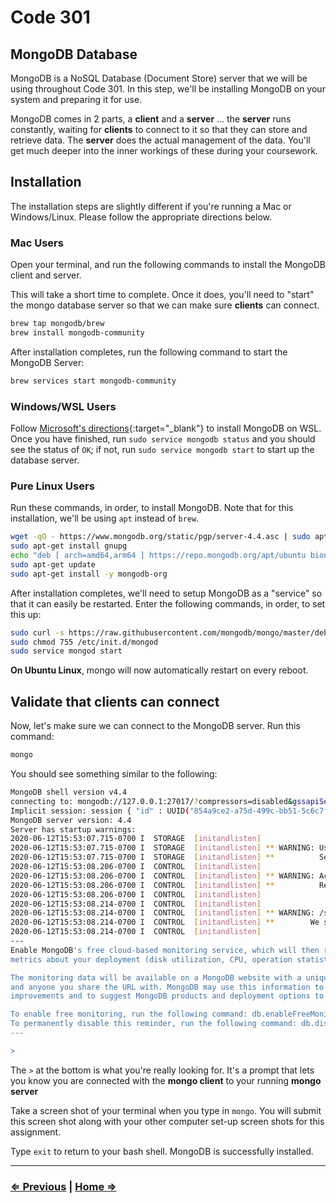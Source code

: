 # Code 301

## MongoDB Database

MongoDB is a NoSQL Database (Document Store) server that we will be using throughout Code 301. In this step, we'll be installing MongoDB on your system and preparing it for use.

MongoDB comes in 2 parts, a **client** and a **server** ... the **server** runs constantly, waiting for **clients** to connect to it so that they can store and retrieve data. The **server** does the actual management of the data. You'll get much deeper into the inner workings of these during your coursework.

## Installation

The installation steps are slightly different if you're running a Mac or Windows/Linux. Please follow the appropriate directions below.

### Mac Users

Open your terminal, and run the following commands to install the MongoDB client and server.

This will take a short time to complete. Once it does, you'll need to "start" the mongo database server so that we can make sure **clients** can connect.

```bash
brew tap mongodb/brew
brew install mongodb-community
```

After installation completes, run the following command to start the MongoDB Server:

```bash
brew services start mongodb-community
```

### Windows/WSL Users

Follow [Microsoft's directions](https://docs.microsoft.com/en-us/windows/wsl/tutorials/wsl-database#install-mongodb){:target="_blank"} to install MongoDB on WSL. Once you have finished, run `sudo service mongodb status` and you should see the status of `OK`; if not, run `sudo service mongodb start` to start up the database server.

### Pure Linux Users

Run these commands, in order, to install MongoDB. Note that for this installation, we'll be using `apt` instead of `brew`.

```bash
wget -qO - https://www.mongodb.org/static/pgp/server-4.4.asc | sudo apt-key add -
sudo apt-get install gnupg
echo "deb [ arch=amd64,arm64 ] https://repo.mongodb.org/apt/ubuntu bionic/mongodb-org/4.4 multiverse" | sudo tee /etc/apt/sources.list.d/mongodb-org-4.4.list
sudo apt-get update
sudo apt-get install -y mongodb-org
```

After installation completes, we'll need to setup MongoDB as a "service" so that it can easily be restarted.  Enter the following commands, in order, to set this up:

```bash
sudo curl -s https://raw.githubusercontent.com/mongodb/mongo/master/debian/init.d -o /etc/init.d/mongod
sudo chmod 755 /etc/init.d/mongod
sudo service mongod start
```

**On Ubuntu Linux**, mongo will now automatically restart on every reboot.

## Validate that clients can connect

Now, let's make sure we can connect to the MongoDB server. Run this command:

```bash
mongo
```

You should see something similar to the following:

```bash
MongoDB shell version v4.4
connecting to: mongodb://127.0.0.1:27017/?compressors=disabled&gssapiServiceName=mongodb
Implicit session: session { "id" : UUID("854a9ce2-a75d-499c-bb51-5c6c7f57a4fd") }
MongoDB server version: 4.4
Server has startup warnings:
2020-06-12T15:53:07.715-0700 I  STORAGE  [initandlisten]
2020-06-12T15:53:07.715-0700 I  STORAGE  [initandlisten] ** WARNING: Using the XFS filesystem is strongly recommended with the WiredTiger storage engine
2020-06-12T15:53:07.715-0700 I  STORAGE  [initandlisten] **          See http://dochub.mongodb.org/core/prodnotes-filesystem
2020-06-12T15:53:08.206-0700 I  CONTROL  [initandlisten]
2020-06-12T15:53:08.206-0700 I  CONTROL  [initandlisten] ** WARNING: Access control is not enabled for the database.
2020-06-12T15:53:08.206-0700 I  CONTROL  [initandlisten] **          Read and write access to data and configuration is unrestricted.
2020-06-12T15:53:08.206-0700 I  CONTROL  [initandlisten]
2020-06-12T15:53:08.214-0700 I  CONTROL  [initandlisten]
2020-06-12T15:53:08.214-0700 I  CONTROL  [initandlisten] ** WARNING: /sys/kernel/mm/transparent_hugepage/enabled is 'always'.
2020-06-12T15:53:08.214-0700 I  CONTROL  [initandlisten] **        We suggest setting it to 'never'
2020-06-12T15:53:08.214-0700 I  CONTROL  [initandlisten]
---
Enable MongoDB's free cloud-based monitoring service, which will then receive and display
metrics about your deployment (disk utilization, CPU, operation statistics, etc).

The monitoring data will be available on a MongoDB website with a unique URL accessible to you
and anyone you share the URL with. MongoDB may use this information to make product
improvements and to suggest MongoDB products and deployment options to you.

To enable free monitoring, run the following command: db.enableFreeMonitoring()
To permanently disable this reminder, run the following command: db.disableFreeMonitoring()
---

>
```

The `>` at the bottom is what you're really looking for. It's a prompt that lets you know you are connected with the **mongo client** to your running **mongo server**

Take a screen shot of your terminal when you type in `mongo`. You will submit this screen shot along with your other computer set-up screen shots for this assignment.

Type `exit` to return to your bash shell. MongoDB is successfully installed.

---

### [⇐ Previous](./1-heroku) | [Home ⇒](./3-code-challenges)
